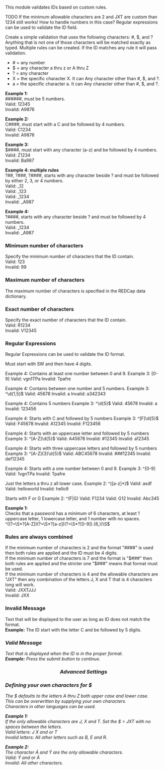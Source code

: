 This module validates IDs based on custom rules.


TODO If the minimum allowable characters are 2 and JXT are custom than 1234 still works!  How to handle numbers in this case?
Regular expressions can be used to validate the ID field. 

Create a simple validation that uses the following characters: #, $, and ?<br>
Anything that is not one of those characters will be matched exactly as typed.
Multiple rules can be created.  If the ID matches any rule it will pass validation.
<ul>
<li># = any number</li>
<li>$ = any character a thru z or A thru Z</li>
<li>? = any character</li>
<li>X = the specific character X.  It can Any character other than #, $, and ?.</li>
<li>a = the specific character a.  It can Any character other than #, $, and ?.</li>
</ul>

<strong>Example 1:</strong><br>
\######, must be 5 numbers.  
Valid: 12345<br>
Invalid: A9876

<strong>Example 2:</strong><br>
C####, must start with a C and be followed by 4 numbers.<br> 
Valid: C1234<br>
Invalid: A9876 

<strong>Example 3:</strong><br>
$####, must start with any character (a-z) and be followed by 4 numbers.<br>
Valid: Z1234<br>
Invalid: Ba987 

<strong>Example 4: multiple rules</strong><br>
 ?##,  ?###, ?####, starts with any character beside ? and must be followed by either 2, 3, or 4 numbers. <br>
Valid: _12<br>
Valid: _123<br>
Valid: _1234<br>
Invalid: _A987<br>

<strong>Example 4:</strong><br>
?####, starts with any character beside ? and must be followed by 4 numbers. <br>
Valid: _1234<br>
Invalid: _A987<br>

<h3>Minimum number of characters</h3>
Specify the minimum number of characters that the ID contain.<br> 
Valid: 123<br>
Invalid: 99<br>

<h3>Maximum number of characters</h3>
The maximum number of characters is specified in the REDCap data dictionary.<br> 

<h3>Exact number of characters</h3>
Specify the exact number of characters that the ID contain.<br> 
Valid: R1234<br>
Invalid: V12345<br>

<h3>Regular Expressions</h3>
<p>Regular Expressions can be used to validate the ID format.</p> 
Must start with SW and then have 4 digits. 

Example 4: Contains at least one number between 0 and 9.
Example 3: [0-9]
Valid: vgn1TPa
Invalid: Tpafre

Example 4: Contains between one number and 5 numbers.
Example 3: ^\d{1,5}$
Valid: 45678
Invalid: a
Invalid: a342343

Example 4: Contains 5 numbers
Example 3: ^\d{5}$
Valid: 45678
Invalid: a
Invalid: 123456

Example 4: Starts with C and followed by 5 numbers
Example 3: ^[F]\d{5}$
Valid: F45678
Invalid: A12345
Invalid: F123456

Example 4: Starts with an uppercase letter and followed by 5 numbers
Example 3: ^[A-Z]\d{5}$
Valid: A45678
Invalid: #12345
Invalid: a12345

Example 4: Starts with three uppercase letters and followed by 5 numbers
Example 3: ^[A-Z]{3}\d{5}$
Valid: ABC45678
Invalid: ###12345
Invalid: def12345

Example 4: Starts with a one number between 0 and 9.
Example 3: ^[0-9]
Valid: 1vgnTPa
Invalid: Tpafre

Just the letters a thru z all lower case.
Example 2: ^([a-z]*)$
Valid: asdf
Valid: helloworld
Invalid: hello9

Starts with F or G
Example 2: ^(F|G)
Valid: F1234
Valid: G12
Invalid: Abc345

<strong>Example 1:</strong><br>
Checks that a password has a minimum of 6 characters, at least 1 uppercase letter, 
1 lowercase letter, and 1 number with no spaces.<br>
^((?=\S*?[A-Z])(?=\S*?[a-z])(?=\S*?[0-9]).{6,})\S$

<h3>Rules are always combined</h3>
If the minimum number of characters is 2 and the format "####" is used then both rules are applied and the ID must be 4 digits.<br>
If the minimum number of characters is 7 and the format is "$###" then both rules are applied and the stricter one "$###" means that format must be used.<br>
If the minimum number of characters is 4 and the allowable characters are "JXT" then any combination of the letters J, X and T that is 4 characters long will work.<br> 
Valid: JXXTJJJ<br>
Invalid: JXX<br>

<h3>Invalid Message</h3>
Text that will be displayed to the user as long as ID does not match the format.<br>
<strong>Example:</strong> The ID start with the letter C and be followed by 5 digits.

<h3><em> Valid Message</h3>
Text that is displayed when the ID is in the proper format.<br>
<strong>Example:</strong> Press the submit button to continue.

<h3 style="text-align:center;">Advanced Settings</h3>
<h3>Defining your own characters for $</h3>
The $ defaults to the letters A thru Z both upper case and lower case.<br>  
This can be overwritten by supplying your own characters.<br>
Characters in other languages can be used.<br>

<p><strong>Example 1:</strong><br>
If the only allowable characters are J, X and T. Set the $ = JXT with no spaces between the letters.<br>
Valid letters: J X and or T<br>
Invalid letters: All other letters such as B, E and R.<br></p>

<p><strong>Example 2:</strong><br>
The character &Aacute; and &Yacute; are the only allowable characters.<br>
Valid: &Yacute; and or &Aacute;<br>
Invalid: All other characters.</p>